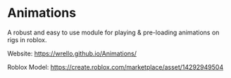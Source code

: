 # Animations
A robust and easy to use module for playing & pre-loading animations on rigs in roblox.

Website: https://wrello.github.io/Animations/ 

Roblox Model: https://create.roblox.com/marketplace/asset/14292949504